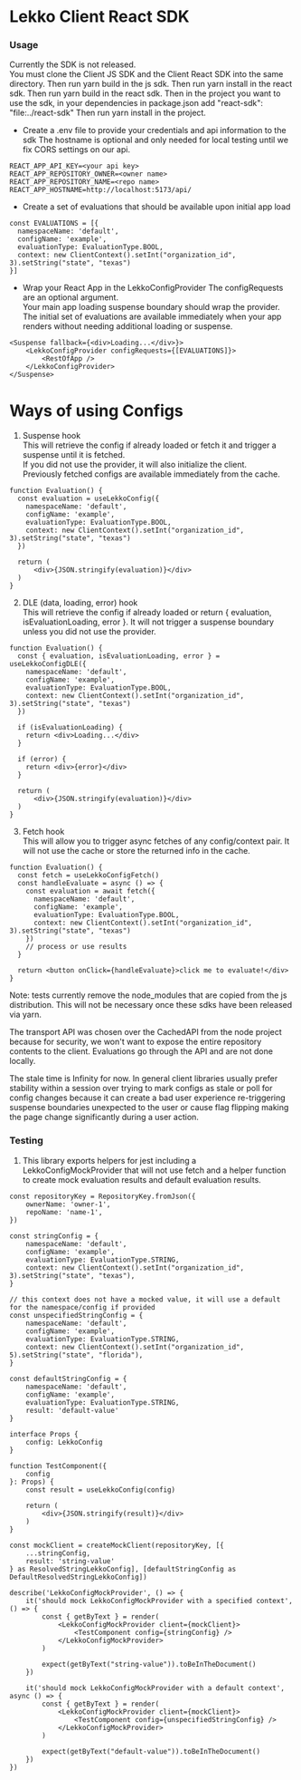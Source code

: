 # Lekko Client React SDK

### Usage
Currently the SDK is not released.  
You must clone the Client JS SDK and the Client React SDK into the same directory.
Then run yarn build in the js sdk.
Then run yarn install in the react sdk.
Then run yarn build in the react sdk.
Then in the project you want to use the sdk, in your dependencies in package.json add "react-sdk": "file:../react-sdk"
Then run yarn install in the project.

- Create a .env file to provide your credentials and api information to the sdk
The hostname is optional and only needed for local testing until we fix CORS settings on our api.
```
REACT_APP_API_KEY=<your api key>
REACT_APP_REPOSITORY_OWNER=<owner name>
REACT_APP_REPOSITORY_NAME=<repo name>
REACT_APP_HOSTNAME=http://localhost:5173/api/
```

- Create a set of evaluations that should be available upon initial app load
```
const EVALUATIONS = [{
  namespaceName: 'default',
  configName: 'example',
  evaluationType: EvaluationType.BOOL,
  context: new ClientContext().setInt("organization_id", 3).setString("state", "texas")
}]
```

- Wrap your React App in the LekkoConfigProvider
The configRequests are an optional argument. \
Your main app loading suspense boundary should wrap the provider. \
The initial set of evaluations are available immediately when your app renders without needing additional loading or suspense.
```
<Suspense fallback={<div>Loading...</div>}>
    <LekkoConfigProvider configRequests={[EVALUATIONS]}>
        <RestOfApp />
    </LekkoConfigProvider>
</Suspense>
```

# Ways of using Configs

1.  Suspense hook \
This will retrieve the config if already loaded or fetch it and trigger a suspense until it is fetched.  \
If you did not use the provider, it will also initialize the client. \
Previously fetched configs are available immediately from the cache.
```
function Evaluation() {
  const evaluation = useLekkoConfig({
    namespaceName: 'default',
    configName: 'example',
    evaluationType: EvaluationType.BOOL,
    context: new ClientContext().setInt("organization_id", 3).setString("state", "texas")
  })

  return (
      <div>{JSON.stringify(evaluation)}</div>
  )
}
```

2.  DLE (data, loading, error) hook \
This will retrieve the config if already loaded or return { evaluation, isEvaluationLoading, error }.
It will not trigger a suspense boundary unless you did not use the provider.
```
function Evaluation() {
  const { evaluation, isEvaluationLoading, error } = useLekkoConfigDLE({
    namespaceName: 'default',
    configName: 'example',
    evaluationType: EvaluationType.BOOL,
    context: new ClientContext().setInt("organization_id", 3).setString("state", "texas")
  })

  if (isEvaluationLoading) {
    return <div>Loading...</div>
  }
  
  if (error) {
    return <div>{error}</div>
  }

  return (
      <div>{JSON.stringify(evaluation)}</div>
  )
}
```

3.  Fetch hook \
This will allow you to trigger async fetches of any config/context pair.  It will not use the cache or store the returned info in the cache.

```
function Evaluation() {
  const fetch = useLekkoConfigFetch()
  const handleEvaluate = async () => {
    const evaluation = await fetch({
      namespaceName: 'default',
      configName: 'example',
      evaluationType: EvaluationType.BOOL,
      context: new ClientContext().setInt("organization_id", 3).setString("state", "texas")
    })
    // process or use results
  }

  return <button onClick={handleEvaluate}>click me to evaluate!</div>
}
```

Note: tests currently remove the node_modules that are copied from the js distribution.  This will not be necessary once these sdks have been released via yarn.

The transport API was chosen over the CachedAPI from the node project because for security, we won't want to expose the entire repository contents to the client.  Evaluations go through the API and are not done locally.

The stale time is Infinity for now.  In general client libraries usually prefer stability within a session over trying to mark configs as stale or poll for config changes because it can create a bad user experience re-triggering suspense boundaries unexpected to the user or cause flag flipping making the page change significantly during a user action.

### Testing

1.  This library exports helpers for jest including a LekkoConfigMockProvider that will not use fetch and a helper function to create mock evaluation results and default evaluation results.

```
const repositoryKey = RepositoryKey.fromJson({
    ownerName: 'owner-1',
    repoName: 'name-1',
})

const stringConfig = {
    namespaceName: 'default',
    configName: 'example',
    evaluationType: EvaluationType.STRING,
    context: new ClientContext().setInt("organization_id", 3).setString("state", "texas"),
}

// this context does not have a mocked value, it will use a default for the namespace/config if provided
const unspecifiedStringConfig = {
    namespaceName: 'default',
    configName: 'example',
    evaluationType: EvaluationType.STRING,
    context: new ClientContext().setInt("organization_id", 5).setString("state", "florida"),
}

const defaultStringConfig = {
    namespaceName: 'default',
    configName: 'example',
    evaluationType: EvaluationType.STRING,
    result: 'default-value'
}

interface Props {
    config: LekkoConfig
}

function TestComponent({
    config
}: Props) {
    const result = useLekkoConfig(config)

    return (
        <div>{JSON.stringify(result)}</div>
    )
}

const mockClient = createMockClient(repositoryKey, [{
    ...stringConfig,
    result: 'string-value'
} as ResolvedStringLekkoConfig], [defaultStringConfig as DefaultResolvedStringLekkoConfig])

describe('LekkoConfigMockProvider', () => {
    it('should mock LekkoConfigMockProvider with a specified context', () => {
        const { getByText } = render(
            <LekkoConfigMockProvider client={mockClient}>
                <TestComponent config={stringConfig} />
            </LekkoConfigMockProvider>
        )

        expect(getByText("string-value")).toBeInTheDocument()
    })

    it('should mock LekkoConfigMockProvider with a default context', async () => {
        const { getByText } = render(
            <LekkoConfigMockProvider client={mockClient}>
                <TestComponent config={unspecifiedStringConfig} />
            </LekkoConfigMockProvider>
        )

        expect(getByText("default-value")).toBeInTheDocument()
    })
})
```
